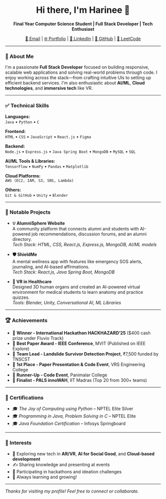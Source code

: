 <h1 align="center">Hi there, I'm Harinee 👋</h1>

<p align="center">
  <strong>Final Year Computer Science Student | Full Stack Developer | Tech Enthusiast</strong>  
</p>

<p align="center">
  <a href="mailto:harinee24112004@gmail.com">📧 Email</a> |
  <a href="https://harinee-s.netlify.app">🌐 Portfolio</a> |
  <a href="https://www.linkedin.com/in/harinee-s">💼 LinkedIn</a> |
  <a href="https://github.com/Harinee24">🐙 GitHub</a> |
  <a href="https://leetcode.com/u/Harinee_S/">🧠 LeetCode</a>
</p>

---

### 🚀 About Me

I'm a passionate **Full Stack Developer** focused on building responsive, scalable web applications and solving real-world problems through code. I enjoy working across the stack—from crafting intuitive UIs to setting up efficient backend services. I'm also enthusiastic about **AI/ML**, **Cloud technologies**, and **immersive tech** like VR.

---

### ✅ Technical Skills

**Languages:**  
`Java` • `Python` • `C`

**Frontend:**  
`HTML` • `CSS` • `JavaScript` • `React.js` • `Figma`

**Backend:**  
`Node.js` • `Express.js` • `Java Spring Boot` • `MongoDB` • `MySQL` • `SQL`

**AI/ML Tools & Libraries:**  
`TensorFlow` • `NumPy` • `Pandas` • `Matplotlib`

**Cloud Platforms:**  
`AWS (EC2, IAM, S3, SNS, Lambda)`

**Others:**  
`Git & GitHub` • `Unity` • `Blender`

---

### 🌟 Notable Projects

- **💡 AlumniSphere Website**  
  A community platform that connects alumni and students with AI-powered job recommendations, discussion forums, and an alumni directory.  
  _Tech Stack: HTML, CSS, React.js, Express.js, MongoDB, AI/ML models_

- **🛡️ ShieldMe**  
  A mental wellness app with features like emergency SOS alerts, journaling, and AI-based affirmations.  
  _Tech Stack: React.js, Java Spring Boot, MongoDB_

- **🧠 VR in Healthcare**  
  Designed 3D human organs and created an AI-powered virtual environment for medical students to learn anatomy and practice quizzes.  
  _Tools: Blender, Unity, Conversational AI, ML Libraries_

---

### 🏆 Achievements

- 🥇 **Winner - International Hackathon HACKHAZARD’25** ($400 cash prize under Fluvio Track)  
- 📜 **Best Paper Award - IEEE Conference**, MVIT (Published on IEEE Explore)  
- 🧭 **Team Lead - Landslide Survivor Detection Project**, ₹7,500 funded by TNSCST  
- 🥇 **1st Place - Paper Presentation & Code Event**, VRS Engineering College  
- 🥈 **Runner-Up - Code Event**, Panimalar College  
- 🏅 **Finalist - PALS innoWAH**, IIT Madras (Top 20 from 300+ teams)

---

### 📄 Certifications

- 🎓 *The Joy of Computing using Python* – NPTEL Elite Silver  
- 🎓 *Programming in Java, Problem Solving in C* – NPTEL Elite  
- 🎓 *Java Foundation Certification* – Infosys Springboard

---

### 💬 Interests

- 🔭 Exploring new tech in **AR/VR**, **AI for Social Good**, and **Cloud-based development**  
- ✍️ Sharing knowledge and presenting at events  
- 🧪 Participating in hackathons and ideation challenges  
- 🌱 Always learning and growing!

---

_Thanks for visiting my profile! Feel free to connect or collaborate._

